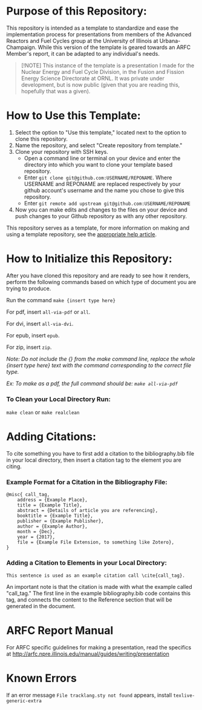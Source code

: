 # Purpose of this Repository:
This repository is intended as a template to standardize and ease the
implementation process for presentations from members of the Advanced Reactors
and Fuel Cycles group at the University of Illinois at Urbana-Champaign. While
this version of the template is geared towards an ARFC Member's report, it can
be adapted to any individual's needs.

> [!NOTE] This instance of the template is a presentation I made for the
> Nuclear Energy and Fuel Cycle Division, in the Fusion and Fission Energy
> Science Directorate at ORNL. It was private under development, but is now
> public (given that you are reading this, hopefully that was a given).



# How to Use this Template:

1. Select the option to "Use this template," located next to the option to clone this repository.
2. Name the repository, and select "Create repository from template."
3. Clone your repository with SSH keys.
	* Open a command line or terminal on your device and enter the directory into which you want to clone your template based repository.
	* Enter `git clone git@github.com:USERNAME/REPONAME`. Where USERNAME and REPONAME are replaced respectively by your github account's username and the name you chose to give this repository.
	* Enter `git remote add upstream git@github.com:USERNAME/REPONAME`
4. Now you can make edits and changes to the files on your device and push changes to your Github repository as with any other repository.


This repository serves as a template, for more information on making and using a template repository, see the
[appropriate help article](https://help.github.com/en/github/creating-cloning-and-archiving-repositories/creating-a-repository-from-a-template).



# How to Initialize this Repository:
After you have cloned this repository and are ready to see how it renders,
perform the following commands based on which type of document you are trying to produce.


Run the command
`make {insert type here}`


For pdf, insert `all-via-pdf` or `all`.

For dvi, insert `all-via-dvi`.

For epub, insert `epub`.

For zip, insert `zip`.

*Note: Do not include the {} from the make command line, replace the whole {insert type here} text with the command corresponding to the correct file type.*

*Ex: To make as a pdf, the full command should be: `make all-via-pdf`*

### To Clean your Local Directory Run:

`make clean` or `make realclean`



# Adding Citations:
To cite something you have to first add a citation to the bibliography.bib file in your local directory,
then insert a citation tag to the element you are citing.


### Example Format for a Citation in the Bibliography File:
	@misc{ call_tag,
		address = {Example Place},
		title = {Example Title},
		abstract = {Details of article you are referencing},
		booktitle = {Example Title},
		publisher = {Example Publisher},
		author = {Example Author},
		month = {Dec},
		year = {2017},
		file = {Example File Extension, to something like Zotero},
	}


### Adding a Citation to Elements in your Local Directory:

	This sentence is used as an example citation call \cite{call_tag}.

An important note is that the citation is made with what the example called "call_tag."
The first line in the example bibliography.bib code contains this tag, and connects the
content to the Reference section that will be generated in the document.



# ARFC Report Manual
For ARFC specific guidelines for making a presentation, read the specifics at
http://arfc.npre.illinois.edu/manual/guides/writing/presentation



# Known Errors
If an error message
`File tracklang.sty not found`
appears, install `texlive-generic-extra`